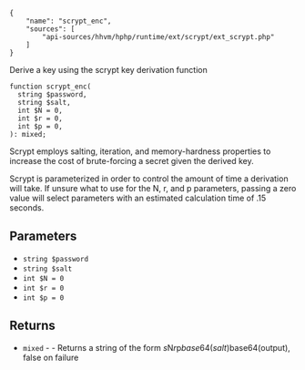 ``` yamlmeta
{
    "name": "scrypt_enc",
    "sources": [
        "api-sources/hhvm/hphp/runtime/ext/scrypt/ext_scrypt.php"
    ]
}
```




Derive a key using the scrypt key derivation function




``` Hack
function scrypt_enc(
  string $password,
  string $salt,
  int $N = 0,
  int $r = 0,
  int $p = 0,
): mixed;
```




Scrypt employs salting, iteration, and memory-hardness
properties to increase the cost of brute-forcing a secret
given the derived key.




Scrypt is parameterized in order to control the amount
of time a derivation will take.  If unsure what to use
for the N, r, and p parameters, passing a zero value will
select parameters with an estimated calculation time of
.15 seconds.




## Parameters




+ ` string $password `
+ ` string $salt `
+ ` int $N = 0 `
+ ` int $r = 0 `
+ ` int $p = 0 `




## Returns




* ` mixed ` - - Returns a string of the form
  $s$N$r$p$base64(salt)$base64(output), false on failure
<!-- HHAPIDOC -->
